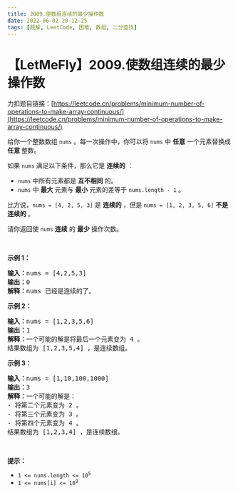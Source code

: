```yaml
---
title: 2009.使数组连续的最少操作数
date: 2022-06-02 20-12-25
tags: [题解, LeetCode, 困难, 数组, 二分查找]
---
```


# 【LetMeFly】2009.使数组连续的最少操作数

力扣题目链接：[https://leetcode.cn/problems/minimum-number-of-operations-to-make-array-continuous/](https://leetcode.cn/problems/minimum-number-of-operations-to-make-array-continuous/)

<p>给你一个整数数组&nbsp;<code>nums</code>&nbsp;。每一次操作中，你可以将&nbsp;<code>nums</code>&nbsp;中&nbsp;<strong>任意</strong>&nbsp;一个元素替换成 <strong>任意&nbsp;</strong>整数。</p>

<p>如果&nbsp;<code>nums</code>&nbsp;满足以下条件，那么它是 <strong>连续的</strong>&nbsp;：</p>

<ul>
	<li><code>nums</code>&nbsp;中所有元素都是 <b>互不相同</b>&nbsp;的。</li>
	<li><code>nums</code>&nbsp;中 <strong>最大</strong>&nbsp;元素与&nbsp;<strong>最小</strong>&nbsp;元素的差等于&nbsp;<code>nums.length - 1</code>&nbsp;。</li>
</ul>

<p>比方说，<code>nums = [4, 2, 5, 3]</code>&nbsp;是 <strong>连续的</strong>&nbsp;，但是&nbsp;<code>nums = [1, 2, 3, 5, 6]</code> <strong>不是连续的</strong>&nbsp;。</p>

<p>请你返回使 <code>nums</code>&nbsp;<strong>连续</strong>&nbsp;的 <strong>最少</strong>&nbsp;操作次数。</p>

<p>&nbsp;</p>

<p><strong>示例 1：</strong></p>

<pre><b>输入：</b>nums = [4,2,5,3]
<b>输出：</b>0
<b>解释：</b>nums 已经是连续的了。
</pre>

<p><strong>示例 2：</strong></p>

<pre><b>输入：</b>nums = [1,2,3,5,6]
<b>输出：</b>1
<b>解释：</b>一个可能的解是将最后一个元素变为 4 。
结果数组为 [1,2,3,5,4] ，是连续数组。
</pre>

<p><strong>示例 3：</strong></p>

<pre><b>输入：</b>nums = [1,10,100,1000]
<b>输出：</b>3
<b>解释：</b>一个可能的解是：
- 将第二个元素变为 2 。
- 将第三个元素变为 3 。
- 将第四个元素变为 4 。
结果数组为 [1,2,3,4] ，是连续数组。
</pre>

<p>&nbsp;</p>

<p><strong>提示：</strong></p>

<ul>
	<li><code>1 &lt;= nums.length &lt;= 10<sup>5</sup></code></li>
	<li><code>1 &lt;= nums[i] &lt;= 10<sup>9</sup></code></li>
</ul>


    